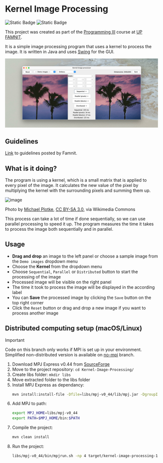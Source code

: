 # Kernel Image Processing

<img alt="Static Badge" src="https://img.shields.io/badge/Graphics-5a3aa1"> <img alt="Static Badge" src="https://img.shields.io/badge/Computing-0c4866">

This project was created as part of the [Programming III](https://prog3.student.famnit.upr.si/) course at [UP FAMNIT](https://www.famnit.upr.si/en/).

It is a simple image processing program that uses a kernel to process the image. It is written in Java and uses [Swing](https://docs.oracle.com/javase/tutorial/uiswing/) for the GUI.

![screenshot_cli](https://github.com/urluur/Kernel-Image-Processing/blob/main/screenshots/screenshot.jpg?raw=true)

## Guidelines 

[Link](https://prog3.student.famnit.upr.si/#projects/KernelImageProcessing/) to guidelines posted by Famnit.

## What is it doing?

The program is using a kernel, which is a small matrix that is applied to every pixel of the image. It calculates the new value of the pixel by multiplying the kernel with the surrounding pixels and summing them up.

![image](https://upload.wikimedia.org/wikipedia/commons/1/19/2D_Convolution_Animation.gif)

Photo by <a href="https://commons.wikimedia.org/wiki/File:2D_Convolution_Animation.gif">Michael Plotke</a>, <a href="https://creativecommons.org/licenses/by-sa/3.0">CC BY-SA 3.0</a>, via Wikimedia Commons

This process can take a lot of time if done sequentially, so we can use parallel processing to speed it up. The program measures the time it takes to process the image both sequentially and in parallel.

## Usage

- **Drag and drop** an image to the left panel or choose a sample image from the `Demo images` dropdown menu
- Choose the **Kernel** from the dropdown menu
- Choose `Sequential`, `Parallel` or `Distributed` button to start the processing of the image
- Processed image will be visible on the right panel
- The time it took to process the image will be displayed in the according label
- You can **Save** the processed image by clicking the `Save` button on the top right corner
- Click the `Reset` button or drag and drop a new image if you want to process another image

## Distributed computing setup (macOS/Linux)

>[!important]
>Code on this branch only works if MPI is set up in your environment.
>Simplified non-distributed version is available on [no-mpi](https://github.com/urluur/Kernel-Image-Processing/tree/no-mpi) branch.

1. Download MPJ Express v0.44 from [SourceForge](https://sourceforge.net/projects/mpjexpress/files/releases/mpj-v0_44.zip/download)
2. Move to the project repository: `cd Kernel-Image-Processing/`
2. Create libs folder: `mkdir libs`
3. Move extracted folder to the libs folder
4. Install MPJ Express as dependancy:
    ```sh
    mvn install:install-file -Dfile=libs/mpj-v0_44/lib/mpj.jar -DgroupId=com.googlecode.mpj-express -DartifactId=mpj-v0_44 -Dversion=0.44 -Dpackaging=jar
    ```
5. Add MPJ to path:
    ```sh
    export MPJ_HOME=libs/mpj-v0_44
    export PATH=$MPJ_HOME/bin:$PATH
    ```
6. Compile the project:
    ```sh
    mvn clean install
    ```
7. Run the project:
    ```sh
    libs/mpj-v0_44/bin/mpjrun.sh -np 4 target/kernel-image-processing-1.0-SNAPSHOT.jar
    ```
